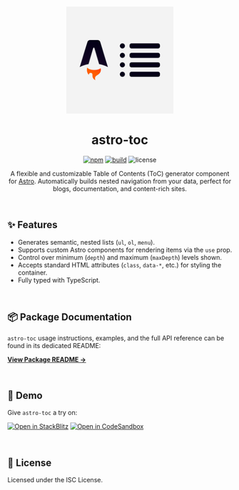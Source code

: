 <div align="center">
  <img src="https://raw.githubusercontent.com/theisel/astro-toc/main/logo.svg" width="240" alt="astro-toc logo">
</div>
<h1 align="center">astro-toc</h1>

<div align="center">

[![npm](https://img.shields.io/npm/v/astro-toc?style=flat-square)](https://www.npmjs.com/package/astro-toc)
[![build](https://img.shields.io/github/actions/workflow/status/theisel/astro-toc/ci.yml?style=flat-square&branch=main)](https://github.com/theisel/astro-toc/actions/workflows/ci.yml)
![license](https://img.shields.io/npm/l/astro-toc?style=flat-square)

A flexible and customizable Table of Contents (ToC) generator component for [Astro](https://astro.build/). Automatically builds nested navigation from your data, perfect for blogs, documentation, and content-rich sites.

</div>

&nbsp;

## ✨ Features

* Generates semantic, nested lists (`ul`, `ol`, `menu`).
* Supports custom Astro components for rendering items via the `use` prop.
* Control over minimum (`depth`) and maximum (`maxDepth`) levels shown.
* Accepts standard HTML attributes (`class`, `data-*`, etc.) for styling the container.
* Fully typed with TypeScript.

&nbsp;

## 📦 Package Documentation

`astro-toc` usage instructions, examples, and the full API reference can be found in its dedicated README:

[**View Package README &rarr;**](./packages/astro-toc/README.md)

&nbsp;

## 🚀 Demo

Give `astro-toc` a try on:

[![Open in StackBlitz](https://developer.stackblitz.com/img/open_in_stackblitz.svg)](https://stackblitz.com/github/theisel/astro-toc/tree/main/demo)
[![Open in CodeSandbox](https://codesandbox.io/static/img/play-codesandbox.svg)](https://codesandbox.io/p/sandbox/github/theisel/astro-toc/tree/main/demo)

&nbsp;

## 📄 License

Licensed under the ISC License.